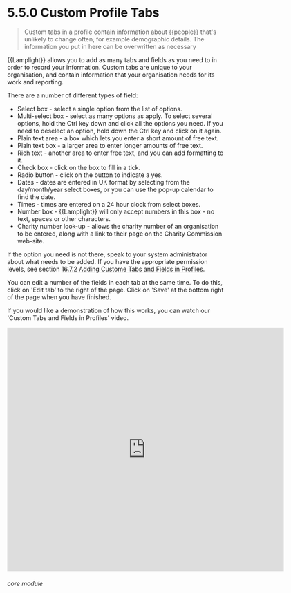 # 5.5.0 Custom Profile Tabs

> Custom tabs in a profile contain information about {{people}} that's unlikely to change often, for example demographic details. The information you put in here can be overwritten as necessary 

{{Lamplight}} allows you to add as many tabs and fields as you need to in order to record your information. Custom tabs are unique to your organisation, and contain information that your organisation needs for its work and reporting. 

There are a number of different types of field:
- Select box - select a single option from the list of options.
- Multi-select box - select as many options as apply. To select several options, hold the Ctrl key down and click all the options you need. If you need to deselect an option, hold down the Ctrl key and click on it again. 
- Plain text area - a box which lets you enter a short amount of free text.
- Plain text box - a larger area to enter longer amounts of free text.
- Rich text - another area to enter free text, and you can add formatting to it.
- Check box - click on the box to fill in a tick.
- Radio button - click on the button to indicate a yes.
- Dates - dates are entered in UK format by selecting from the day/month/year select boxes, or you can use the pop-up calendar to find the date.
- Times - times are entered on a 24 hour clock from select boxes.
- Number box - {{Lamplight}} will only accept numbers in this box - no text, spaces or other characters.
- Charity number look-up - allows the charity number of an organisation to be entered, along with a link to their page on the Charity Commission web-site.

If the option you need is not there, speak to your system administrator about what needs to be added. If you have the appropriate permission levels, see section [16.7.2 Adding Custome Tabs and Fields in Profiles](/help/index/p/16.7.2). 

You can edit a number of the fields in each tab at the same time. To do this, click on 'Edit tab' to the right of the page. Click on 'Save' at the bottom right of the page when you have finished. 

If you would like a demonstration of how this works, you can watch our 'Custom Tabs and Fields in Profiles' video. 

<iframe width="640" height="564" src="https://player.vimeo.com/video/279238902" frameborder="0" allowFullScreen mozallowfullscreen webkitAllowFullScreen></iframe>


###### core module

